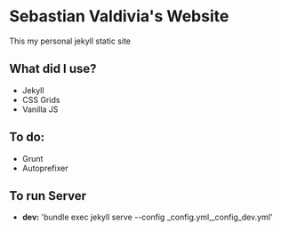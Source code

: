 # Sebastian Valdivia's Website
This my personal jekyll static site

## What did I use?
- Jekyll
- CSS Grids
- Vanilla JS

## To do:
- Grunt
- Autoprefixer

## To run Server
- **dev:** 'bundle exec jekyll serve --config _config.yml,_config_dev.yml'
